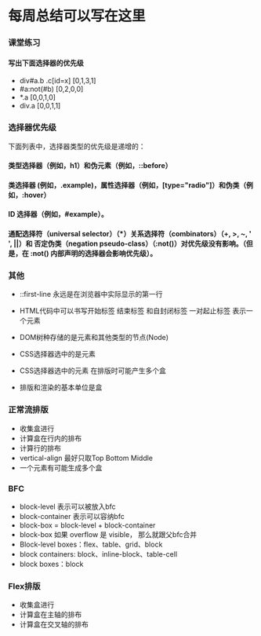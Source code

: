 # 每周总结可以写在这里
### 课堂练习
#### 写出下面选择器的优先级
- div#a.b .c[id=x] [0,1,3,1]
- #a:not(#b) [0,2,0,0]
- *.a [0,0,1,0]
- div.a [0,0,1,1]
### 选择器优先级
下面列表中，选择器类型的优先级是递增的：

#### 类型选择器（例如，h1）和伪元素（例如，::before）   
#### 类选择器 (例如，.example)，属性选择器（例如，[type="radio"]）和伪类（例如，:hover）
#### ID 选择器（例如，#example）。
#### 通配选择符（universal selector）（*）关系选择符（combinators）（+, >, ~, ' ', ||）和 否定伪类（negation pseudo-class）（:not()）对优先级没有影响。（但是，在 :not() 内部声明的选择器会影响优先级）。

### 其他
- ::first-line 永远是在浏览器中实际显示的第一行

- HTML代码中可以书写开始标签 结束标签 和自封闭标签 一对起止标签 表示一个元素
- DOM树种存储的是元素和其他类型的节点(Node)
- CSS选择器选中的是元素
- CSS选择器选中的元素 在排版时可能产生多个盒
- 排版和渲染的基本单位是盒
### 正常流排版
- 收集盒进行
- 计算盒在行内的排布
- 计算行的排布
- vertical-align 最好只取Top Bottom Middle
- 一个元素有可能生成多个盒

### BFC
- block-level 表示可以被放入bfc
- block-container 表示可以容纳bfc
- block-box = block-level + block-container
- block-box 如果 overflow 是 visible， 那么就跟父bfc合并
- Block-level boxes：flex、table、grid、block
- block containers: block、inline-block、table-cell
- block boxes：block

### Flex排版
- 收集盒进行
- 计算盒在主轴的排布
- 计算盒在交叉轴的排布